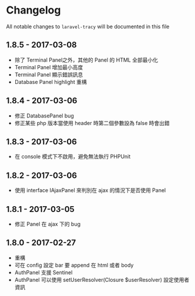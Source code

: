# Changelog

All notable changes to `laravel-tracy` will be documented in this file

## 1.8.5 - 2017-03-08

- 除了 Terminal Panel之外，其他的 Panel 的 HTML 全部最小化
- Terminal Panel 增加最小高度
- Terminal Panel 顯示錯誤訊息
- Database Panel highlight 重構

## 1.8.4 - 2017-03-06

- 修正 DatabasePanel bug
- 修正某些 php 版本當使用 header 時第二個參數設為 false 時會出錯

## 1.8.3 - 2017-03-06

- 在 console 模式下不啟用，避免無法執行 PHPUnit

## 1.8.2 - 2017-03-06

- 使用 interface IAjaxPanel 來判別在 ajax 的情況下是否使用 Panel

## 1.8.1 - 2017-03-05

- 修正 Panel 在 ajax 下的 bug

## 1.8.0 - 2017-02-27

- 重構
- 可在 config 設定 bar 要 append 在 html 或者 body
- AuthPanel 支援 Sentinel
- AuthPanel 可以使用 setUserResolver(Closure $userResolver) 設定使用者資訊
